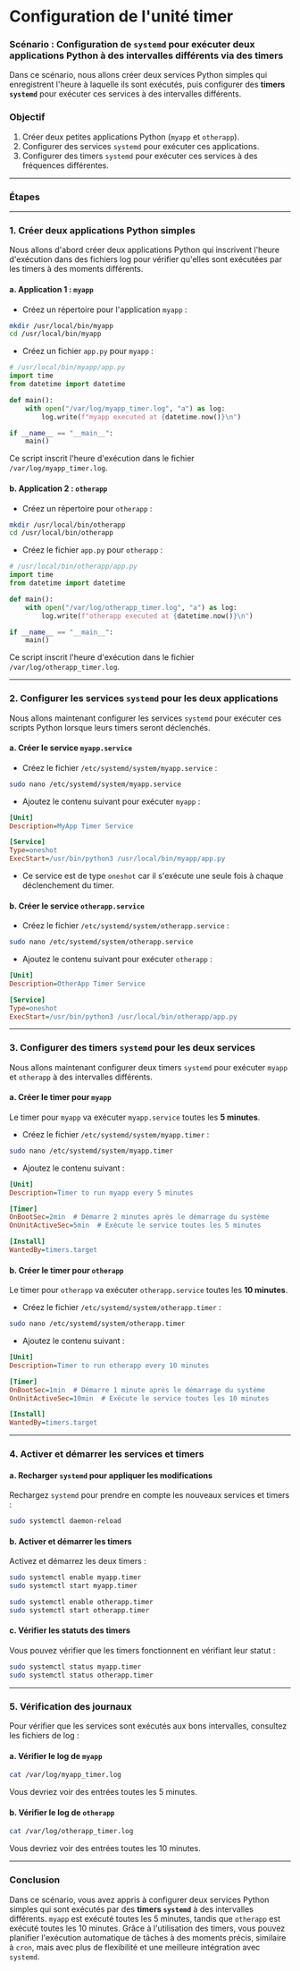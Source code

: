 # Configuration de l'unité timer

### Scénario : Configuration de `systemd` pour exécuter deux applications Python à des intervalles différents via des **timers**

Dans ce scénario, nous allons créer deux services Python simples qui enregistrent l'heure à laquelle ils sont exécutés, puis configurer des **timers `systemd`** pour exécuter ces services à des intervalles différents.

### Objectif

1. Créer deux petites applications Python (`myapp` et `otherapp`).
2. Configurer des services `systemd` pour exécuter ces applications.
3. Configurer des timers `systemd` pour exécuter ces services à des fréquences différentes.

---

### Étapes

---

### **1. Créer deux applications Python simples**

Nous allons d'abord créer deux applications Python qui inscrivent l'heure d'exécution dans des fichiers log pour vérifier qu'elles sont exécutées par les timers à des moments différents.

#### a. **Application 1 : `myapp`**

- Créez un répertoire pour l'application `myapp` :

```bash
mkdir /usr/local/bin/myapp
cd /usr/local/bin/myapp
```

- Créez un fichier `app.py` pour `myapp` :

```python
# /usr/local/bin/myapp/app.py
import time
from datetime import datetime

def main():
    with open("/var/log/myapp_timer.log", "a") as log:
        log.write(f"myapp executed at {datetime.now()}\n")

if __name__ == "__main__":
    main()
```

Ce script inscrit l'heure d'exécution dans le fichier `/var/log/myapp_timer.log`.

#### b. **Application 2 : `otherapp`**

- Créez un répertoire pour `otherapp` :

```bash
mkdir /usr/local/bin/otherapp
cd /usr/local/bin/otherapp
```

- Créez le fichier `app.py` pour `otherapp` :

```python
# /usr/local/bin/otherapp/app.py
import time
from datetime import datetime

def main():
    with open("/var/log/otherapp_timer.log", "a") as log:
        log.write(f"otherapp executed at {datetime.now()}\n")

if __name__ == "__main__":
    main()
```

Ce script inscrit l'heure d'exécution dans le fichier `/var/log/otherapp_timer.log`.

---

### **2. Configurer les services `systemd` pour les deux applications**

Nous allons maintenant configurer les services `systemd` pour exécuter ces scripts Python lorsque leurs timers seront déclenchés.

#### a. **Créer le service `myapp.service`**

- Créez le fichier `/etc/systemd/system/myapp.service` :

```bash
sudo nano /etc/systemd/system/myapp.service
```

- Ajoutez le contenu suivant pour exécuter `myapp` :

```ini
[Unit]
Description=MyApp Timer Service

[Service]
Type=oneshot
ExecStart=/usr/bin/python3 /usr/local/bin/myapp/app.py
```

- Ce service est de type `oneshot` car il s'exécute une seule fois à chaque déclenchement du timer.

#### b. **Créer le service `otherapp.service`**

- Créez le fichier `/etc/systemd/system/otherapp.service` :

```bash
sudo nano /etc/systemd/system/otherapp.service
```

- Ajoutez le contenu suivant pour exécuter `otherapp` :

```ini
[Unit]
Description=OtherApp Timer Service

[Service]
Type=oneshot
ExecStart=/usr/bin/python3 /usr/local/bin/otherapp/app.py
```

---

### **3. Configurer des timers `systemd` pour les deux services**

Nous allons maintenant configurer deux timers `systemd` pour exécuter `myapp` et `otherapp` à des intervalles différents.

#### a. **Créer le timer pour `myapp`**

Le timer pour `myapp` va exécuter `myapp.service` toutes les **5 minutes**.

- Créez le fichier `/etc/systemd/system/myapp.timer` :

```bash
sudo nano /etc/systemd/system/myapp.timer
```

- Ajoutez le contenu suivant :

```ini
[Unit]
Description=Timer to run myapp every 5 minutes

[Timer]
OnBootSec=2min  # Démarre 2 minutes après le démarrage du système
OnUnitActiveSec=5min  # Exécute le service toutes les 5 minutes

[Install]
WantedBy=timers.target
```

#### b. **Créer le timer pour `otherapp`**

Le timer pour `otherapp` va exécuter `otherapp.service` toutes les **10 minutes**.

- Créez le fichier `/etc/systemd/system/otherapp.timer` :

```bash
sudo nano /etc/systemd/system/otherapp.timer
```

- Ajoutez le contenu suivant :

```ini
[Unit]
Description=Timer to run otherapp every 10 minutes

[Timer]
OnBootSec=1min  # Démarre 1 minute après le démarrage du système
OnUnitActiveSec=10min  # Exécute le service toutes les 10 minutes

[Install]
WantedBy=timers.target
```

---

### **4. Activer et démarrer les services et timers**

#### a. **Recharger `systemd` pour appliquer les modifications**

Rechargez `systemd` pour prendre en compte les nouveaux services et timers :

```bash
sudo systemctl daemon-reload
```

#### b. **Activer et démarrer les timers**

Activez et démarrez les deux timers :

```bash
sudo systemctl enable myapp.timer
sudo systemctl start myapp.timer

sudo systemctl enable otherapp.timer
sudo systemctl start otherapp.timer
```

#### c. **Vérifier les statuts des timers**

Vous pouvez vérifier que les timers fonctionnent en vérifiant leur statut :

```bash
sudo systemctl status myapp.timer
sudo systemctl status otherapp.timer
```

---

### **5. Vérification des journaux**

Pour vérifier que les services sont exécutés aux bons intervalles, consultez les fichiers de log :

#### a. **Vérifier le log de `myapp`**

```bash
cat /var/log/myapp_timer.log
```

Vous devriez voir des entrées toutes les 5 minutes.

#### b. **Vérifier le log de `otherapp`**

```bash
cat /var/log/otherapp_timer.log
```

Vous devriez voir des entrées toutes les 10 minutes.

---

### Conclusion

Dans ce scénario, vous avez appris à configurer deux services Python simples qui sont exécutés par des **timers `systemd`** à des intervalles différents. `myapp` est exécuté toutes les 5 minutes, tandis que `otherapp` est exécuté toutes les 10 minutes. Grâce à l'utilisation des timers, vous pouvez planifier l'exécution automatique de tâches à des moments précis, similaire à `cron`, mais avec plus de flexibilité et une meilleure intégration avec `systemd`.
